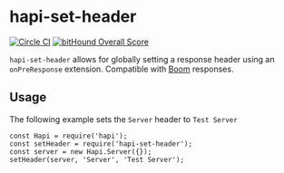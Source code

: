 # hapi-set-header

[![Circle CI](https://circleci.com/gh/davidwood/hapi-set-header/tree/master.svg?style=svg)](https://circleci.com/gh/davidwood/hapi-set-header/tree/master)
[![bitHound Overall Score](https://www.bithound.io/github/davidwood/hapi-set-header/badges/score.svg)](https://www.bithound.io/github/davidwood/hapi-set-header)

`hapi-set-header` allows for globally setting a response header using an `onPreResponse` extension. Compatible with [Boom](https://www.npmjs.com/package/boom) responses.

## Usage

The following example sets the `Server` header to `Test Server`

```
const Hapi = require('hapi');
const setHeader = require('hapi-set-header');
const server = new Hapi.Server({});
setHeader(server, 'Server', 'Test Server');
```
